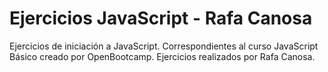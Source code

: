 <h1>Ejercicios JavaScript - Rafa Canosa</h1>

Ejercicios de iniciación a JavaScript. Correspondientes al curso JavaScript Básico creado por OpenBootcamp.
Ejercicios realizados por Rafa Canosa.
